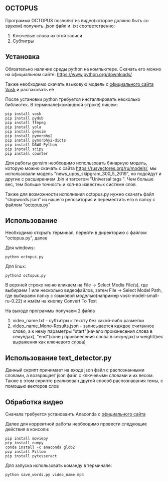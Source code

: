 OCTOPUS
-----------------------------------
Программа OCTOPUS позволят из видео(которое должно быть со звуком) получить .json файл и .txt соответственно: 
  1. Ключевые слова из этой записи
  2. Субтитры

## Установка
Обязательно наличие среды python на компьютере. Скачать его можно на официальном сайте: https://www.python.org/downloads/

Также необходимо скачать языковую модель с [официального сайта Vosk](https://alphacephei.com/vosk/models) и распаковать её

После установки python требуется инсталлировать несколько библиотек.
В терминале(командной строке) пишем:

```
pip install vosk
pip install pydub
pip install ffmpeg
pip install yola
pip install gensim
pip install pymorphy2
pip install pymorphy2-dicts
pip install DAWG-Python
pip install scipy
pip install counter
```
Для работы gensim необходимо использовать бинарную модель, которую можно скачать с сайта https://rusvectores.org/ru/models/, мы использовали модель "news_upos_skipgram_300_5_2019", но подойдут и другие с расширением .bin и тагсетом "Universal tags ". Чем больше вес, тем больше точность и кол-во известных системе слов. 

Также для возможности исполнения octopus.py нужно скачать файл "stopwords.json" из нашего репозитория и переместить его в папку с файлом "octopus.py"

## Использование
Необходимо открыть терминал, перейти в директорию с файлом "octopus.py", далее

Для windows:
```
python octopus.py
```
Для linux:
```
python3 octopus.py
```
В верхней строке меню кликаем на File -> Select Media File(s), где выбираем 1 или несколько видеофайлов, затем File -> Select Model Path, где выбираем папку с языковой моделью(например vosk-model-small-ru-0.22) и жмём на кнопку Convert To Text

На выходе программы получаем 2 файла

1. video_name.txt - субтитры к тексту без какой-либо разметки
2. video_name_Mono-Results.json - записывается каждое считанное слово, а к нему параметры "start"(начало произнесения слова в секундах), "end"(конец произнесения слова в секундах) и weight(вес выражения как ключевого слова)

## Использование text_detector.py 
Данный скрипт принимает на входе json файл с распознанными словами, а возвращает json файл с ключевыми словами и их весом. Также в этом скрипте реализован другой способ распознавания темы, с помощью векторов слов


## Обработка видео
Сначала требуется установаить Anaconda с [официального сайта](https://www.anaconda.com/products/individual)

Далее для корректной работы необходимо провести следующие действия в консоли:
```
pip install moviepy
pip install numpy
conda install -c anaconda glob2
pip install Pillow
pip install pytesseract
```
Для запуска использовать команду в терминале:

```
python save_words.py video_name.mp4
```
